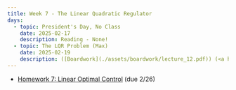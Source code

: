 ```yaml
---
title: Week 7 - The Linear Quadratic Regulator
days:
  - topic: President's Day, No Class
    date: 2025-02-17
    description: Reading - None!
  - topic: The LQR Problem (Max)
    date: 2025-02-19
    description: ([Boardwork](./assets/boardwork/lecture_12.pdf)) (<a href="https://www.youtube.com/watch?v=ay5zYwKUplg&list=PLU2v_5UVjn7d6-pFEjqvXhI0fE83DfncU&index=16">Video</a>) <br /> Reading - LN 5.3
---
```


- [Homework 7: Linear Optimal Control](./assets/hw/hw3.zip) (due 2/26)


<a id="Week8"></a>
